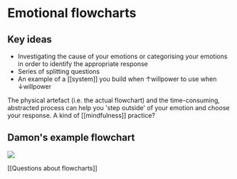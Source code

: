 # Emotional flowcharts
## Key ideas 
- Investigating the cause of your emotions or categorising your emotions in order to identify the appropriate response
- Series of splitting questions
- An example of a [[system]] you build when ↑willpower to use when ↓willpower

The physical artefact (i.e. the actual flowchart) and the time-consuming, abstracted process can help you 'step outside' of your emotion and choose your response. A kind of [[mindfulness]] practice?

## Damon's example flowchart
![](https://i.imgur.com/7vl8ej7.png)

[[Questions about flowcharts]]